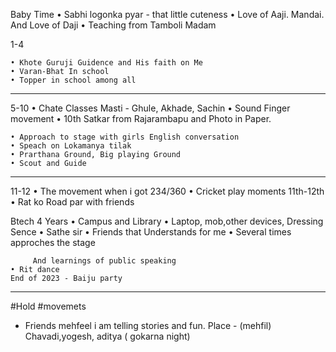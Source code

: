 

 
Baby Time
	• Sabhi logonka pyar - that little cuteness
	• Love of Aaji. Mandai.  And Love of Daji
	• Teaching from Tamboli Madam 
 
1-4 
 
	• Khote Guruji Guidence and His faith on Me
	• Varan-Bhat In school
	• Topper in school among all

----
 
5-10
	• Chate Classes Masti - Ghule, Akhade, Sachin
	• Sound Finger movement
	• 10th Satkar from Rajarambapu and Photo in Paper.
	 
	• Approach to stage with girls English conversation
	• Speach on Lokamanya tilak
	• Prarthana Ground, Big playing Ground
	• Scout and Guide
	 
 -----
 
11-12
	• The movement when i got 234/360
	• Cricket play moments 11th-12th
	• Rat ko Road par with friends
	 
 
Btech 4 Years
	• Campus and Library
	• Laptop, mob,other devices, Dressing Sence
	• Sathe sir 
	• Friends that Understands for me 
	• Several times approches the stage 
	
	     And learnings of public speaking
	• Rit dance
	End of 2023 - Baiju party

---
#Hold #movemets
- Friends mehfeel i am telling stories and fun.  Place - (mehfil) Chavadi,yogesh, aditya ( gokarna night)
	